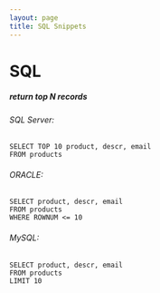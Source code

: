 ```yaml
---
layout: page
title: SQL Snippets
---
```


# SQL

##### return top N records

###### SQL Server:

    SELECT TOP 10 product, descr, email 
    FROM products 

###### ORACLE:

    SELECT product, descr, email
    FROM products 
    WHERE ROWNUM <= 10

###### MySQL:

    SELECT product, descr, email
    FROM products
    LIMIT 10

